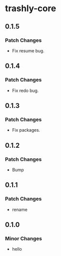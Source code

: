 # trashly-core

## 0.1.5

### Patch Changes

- Fix resume bug.

## 0.1.4

### Patch Changes

- Fix redo bug.

## 0.1.3

### Patch Changes

- Fix packages.

## 0.1.2

### Patch Changes

- Bump

## 0.1.1

### Patch Changes

- rename

## 0.1.0

### Minor Changes

- hello

